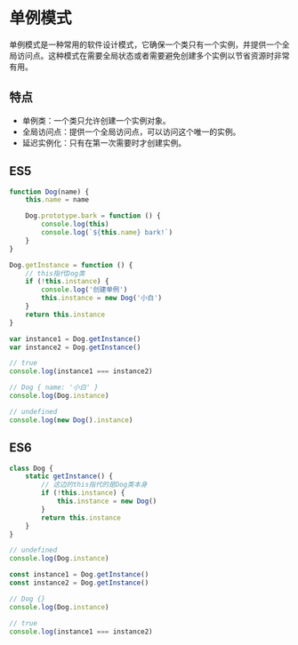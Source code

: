 # 单例模式

单例模式是一种常用的软件设计模式，它确保一个类只有一个实例，并提供一个全局访问点。这种模式在需要全局状态或者需要避免创建多个实例以节省资源时非常有用。

## 特点

-   单例类：一个类只允许创建一个实例对象。
-   全局访问点：提供一个全局访问点，可以访问这个唯一的实例。
-   延迟实例化：只有在第一次需要时才创建实例。

## ES5

```js
function Dog(name) {
    this.name = name

    Dog.prototype.bark = function () {
        console.log(this)
        console.log(`${this.name} bark!`)
    }
}

Dog.getInstance = function () {
    // this指代Dog类
    if (!this.instance) {
        console.log('创建单例')
        this.instance = new Dog('小白')
    }
    return this.instance
}

var instance1 = Dog.getInstance()
var instance2 = Dog.getInstance()

// true
console.log(instance1 === instance2)

// Dog { name: '小白' }
console.log(Dog.instance)

// undefined
console.log(new Dog().instance)
```

## ES6

```js
class Dog {
    static getInstance() {
        // 这边的this指代的是Dog类本身
        if (!this.instance) {
            this.instance = new Dog()
        }
        return this.instance
    }
}

// undefined
console.log(Dog.instance)

const instance1 = Dog.getInstance()
const instance2 = Dog.getInstance()

// Dog {}
console.log(Dog.instance)

// true
console.log(instance1 === instance2)
```
